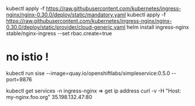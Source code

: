 kubectl apply -f https://raw.githubusercontent.com/kubernetes/ingress-nginx/nginx-0.30.0/deploy/static/mandatory.yaml
kubectl apply -f https://raw.githubusercontent.com/kubernetes/ingress-nginx/nginx-0.30.0/deploy/static/provider/cloud-generic.yaml
helm install ingress-nginx stable/nginx-ingress --set rbac.create=true

# no istio !

kubectl run sise --image=quay.io/openshiftlabs/simpleservice:0.5.0 --port=9876

kubectl get services -n ingress-nginx => get ip address
curl -v -H "Host: my-nginx.foo.org" 35.198.132.47:80

